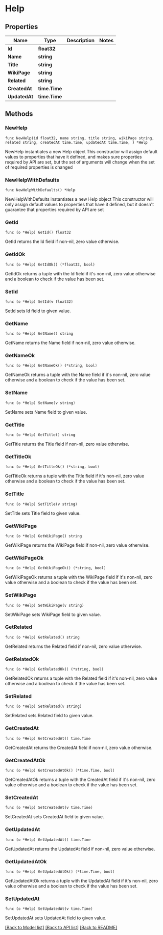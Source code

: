 # Help

## Properties

Name | Type | Description | Notes
------------ | ------------- | ------------- | -------------
**Id** | **float32** |  | 
**Name** | **string** |  | 
**Title** | **string** |  | 
**WikiPage** | **string** |  | 
**Related** | **string** |  | 
**CreatedAt** | **time.Time** |  | 
**UpdatedAt** | **time.Time** |  | 

## Methods

### NewHelp

`func NewHelp(id float32, name string, title string, wikiPage string, related string, createdAt time.Time, updatedAt time.Time, ) *Help`

NewHelp instantiates a new Help object
This constructor will assign default values to properties that have it defined,
and makes sure properties required by API are set, but the set of arguments
will change when the set of required properties is changed

### NewHelpWithDefaults

`func NewHelpWithDefaults() *Help`

NewHelpWithDefaults instantiates a new Help object
This constructor will only assign default values to properties that have it defined,
but it doesn't guarantee that properties required by API are set

### GetId

`func (o *Help) GetId() float32`

GetId returns the Id field if non-nil, zero value otherwise.

### GetIdOk

`func (o *Help) GetIdOk() (*float32, bool)`

GetIdOk returns a tuple with the Id field if it's non-nil, zero value otherwise
and a boolean to check if the value has been set.

### SetId

`func (o *Help) SetId(v float32)`

SetId sets Id field to given value.


### GetName

`func (o *Help) GetName() string`

GetName returns the Name field if non-nil, zero value otherwise.

### GetNameOk

`func (o *Help) GetNameOk() (*string, bool)`

GetNameOk returns a tuple with the Name field if it's non-nil, zero value otherwise
and a boolean to check if the value has been set.

### SetName

`func (o *Help) SetName(v string)`

SetName sets Name field to given value.


### GetTitle

`func (o *Help) GetTitle() string`

GetTitle returns the Title field if non-nil, zero value otherwise.

### GetTitleOk

`func (o *Help) GetTitleOk() (*string, bool)`

GetTitleOk returns a tuple with the Title field if it's non-nil, zero value otherwise
and a boolean to check if the value has been set.

### SetTitle

`func (o *Help) SetTitle(v string)`

SetTitle sets Title field to given value.


### GetWikiPage

`func (o *Help) GetWikiPage() string`

GetWikiPage returns the WikiPage field if non-nil, zero value otherwise.

### GetWikiPageOk

`func (o *Help) GetWikiPageOk() (*string, bool)`

GetWikiPageOk returns a tuple with the WikiPage field if it's non-nil, zero value otherwise
and a boolean to check if the value has been set.

### SetWikiPage

`func (o *Help) SetWikiPage(v string)`

SetWikiPage sets WikiPage field to given value.


### GetRelated

`func (o *Help) GetRelated() string`

GetRelated returns the Related field if non-nil, zero value otherwise.

### GetRelatedOk

`func (o *Help) GetRelatedOk() (*string, bool)`

GetRelatedOk returns a tuple with the Related field if it's non-nil, zero value otherwise
and a boolean to check if the value has been set.

### SetRelated

`func (o *Help) SetRelated(v string)`

SetRelated sets Related field to given value.


### GetCreatedAt

`func (o *Help) GetCreatedAt() time.Time`

GetCreatedAt returns the CreatedAt field if non-nil, zero value otherwise.

### GetCreatedAtOk

`func (o *Help) GetCreatedAtOk() (*time.Time, bool)`

GetCreatedAtOk returns a tuple with the CreatedAt field if it's non-nil, zero value otherwise
and a boolean to check if the value has been set.

### SetCreatedAt

`func (o *Help) SetCreatedAt(v time.Time)`

SetCreatedAt sets CreatedAt field to given value.


### GetUpdatedAt

`func (o *Help) GetUpdatedAt() time.Time`

GetUpdatedAt returns the UpdatedAt field if non-nil, zero value otherwise.

### GetUpdatedAtOk

`func (o *Help) GetUpdatedAtOk() (*time.Time, bool)`

GetUpdatedAtOk returns a tuple with the UpdatedAt field if it's non-nil, zero value otherwise
and a boolean to check if the value has been set.

### SetUpdatedAt

`func (o *Help) SetUpdatedAt(v time.Time)`

SetUpdatedAt sets UpdatedAt field to given value.



[[Back to Model list]](../README.md#documentation-for-models) [[Back to API list]](../README.md#documentation-for-api-endpoints) [[Back to README]](../README.md)


